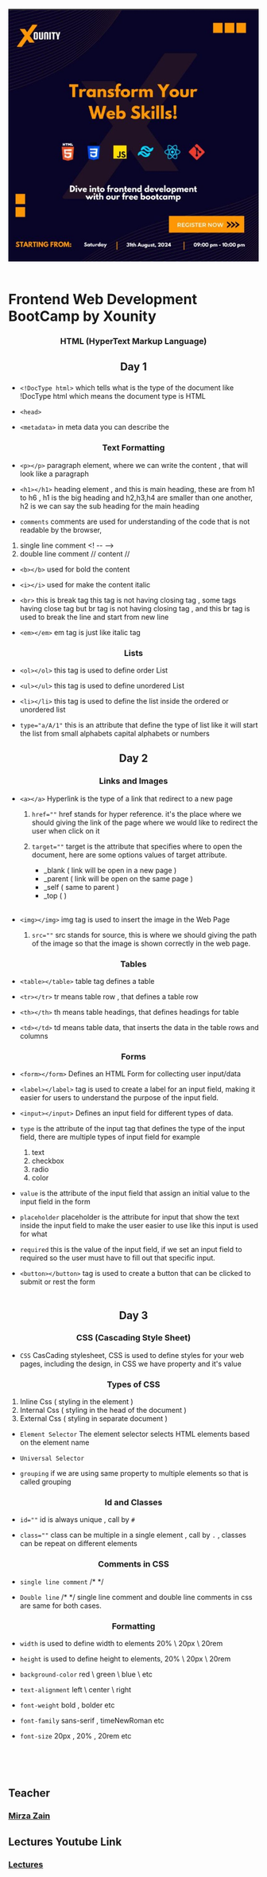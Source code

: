 <img src="Xounity Logo.jpg"><br><br>

# Frontend Web Development BootCamp by Xounity


### <p align='center'>HTML (HyperText Markup Language)</p>

## <p align="center">Day 1</p>


- `<!DocType html>` which tells what is the type of the document like !DocType html which means the document type is HTML

- `<head>` 

- `<metadata>` in meta data you can describe the 

### <p align="center">Text Formatting</p>

- `<p></p>` paragraph element, where we can write the content , that will look like a paragraph

- `<h1></h1>` heading element , and this is main heading, these are from h1 to h6 , h1 is the big heading and h2,h3,h4 are smaller than one another, h2 is we can say the sub heading for the main heading

- `comments` comments are used for understanding of the code that is not readable by the browser,
1. single line comment <! -- -->
2. double line comment // content //

- `<b></b>` used for bold the content

- `<i></i>` used for make the content italic

- `<br>` this is break tag this tag is not having closing tag , some tags having close tag but br tag is not having closing tag , and this br tag is used to break the line and start from new line

- `<em></em>` em tag is just like italic tag 

### <p align="center">Lists</p>

- `<ol></ol>` this tag is used to define order List

- `<ul></ul>` this tag is used to define unordered List

- `<li></li>` this tag is used to define the list inside the ordered or unordered list

- `type="a/A/1"` this is an attribute that define the type of list like it will start the list from small alphabets capital alphabets or numbers

## <p align="center">Day 2</p>


### <p align="center">Links and Images</p>

- `<a></a>` Hyperlink is the type of a link that redirect to a new page

    1. `href=""` href stands for hyper reference. it's the place where we should giving the link of the page where we would like to redirect the user when click on it

    2. `target=""` target is the attribute that specifies where to open the document, here are some options values of target attribute.<br>
        - _blank ( link will be open in a new page )
        - _parent ( link will be open on the same page ) 
        - _self ( same to parent )
        - _top (  )
    <br>


- `<img></img>` img tag is used to insert the image in the Web Page

    1. `src=""` src stands for source, this is where we should giving the path of the image so that the image is shown correctly in the web page.

### <p align="center">Tables</p>

- `<table></table>` table tag defines a table

- `<tr></tr>` tr means table row , that defines a table row

- `<th></th>` th means table headings, that defines headings for table

- `<td></td>` td means table data, that inserts the data in the table rows and columns

### <p align="center">Forms</p>

- `<form></form>` Defines an HTML Form for collecting user input/data

- `<label></label>` tag is used to create a label for an input field, making it easier for users to understand the purpose of the input field.

- `<input></input>` Defines an input field for different types of data.

- `type` is the attribute of the input tag that defines the type of the input field, there are multiple types of input field for example
    1. text
    2. checkbox
    3. radio
    4. color

- `value` is the attribute of the input field that assign an initial value to the input field in the form

- `placeholder` placeholder is the attribute for input that show the text inside the input field to make the user easier to use like this input is used for what

- `required` this is the value of the input field, if we set an input field to required so the user must have to fill out that specific input.


- `<button></button>` tag is used to create a button that can be clicked to submit or rest the form <br><br>

## <p align="center">Day 3</p>

### <p align='center'>CSS (Cascading Style Sheet)</p>

- `CSS` CasCading stylesheet, CSS is used to define styles for your web pages, including the design, in CSS we have property and it's value

### <p align="center">Types of CSS</p>
1. Inline Css ( styling in the element )
2. Internal Css ( styling in the head of the document )
3. External Css ( styling in separate document )


- `Element Selector` The element selector selects HTML elements based on the element name

- `Universal Selector`

- `grouping` if we are using same property to multiple elements so that is called grouping

### <p align="center">Id and Classes</p>
- `id=""` id is always unique , call by `#`

- `class=""` class can be multiple in a single element , call by `.` , classes can be repeat on different elements


### <p align="center">Comments in CSS</p>

- `single line comment` /* */

- `Double line` /* */ single line comment and double line comments in css are same for both cases.


### <p align="center">Formatting</p>

- `width` is used to define width to elements 20% \ 20px \ 20rem

- `height` is used to define height to elements, 20% \ 20px \ 20rem

- `background-color` red \ green \ blue \ etc

- `text-alignment` left \ center \ right

- `font-weight` bold , bolder etc

- `font-family` sans-serif , timeNewRoman etc

- `font-size` 20px , 20% , 20rem etc



<br><br><br>



## Teacher

### [Mirza Zain](https://www.linkedin.com/in/mirza-zain269/)

## Lectures Youtube Link

### [Lectures](https://www.youtube.com/@xounity1/streams)